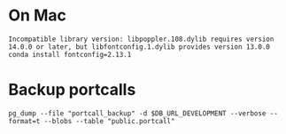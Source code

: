 # On Mac
`Incompatible library version: libpoppler.108.dylib requires version 14.0.0 or later, but libfontconfig.1.dylib provides version 13.0.0`
```conda install fontconfig=2.13.1```


# Backup portcalls
```
pg_dump --file "portcall_backup" -d $DB_URL_DEVELOPMENT --verbose --format=t --blobs --table "public.portcall"
```